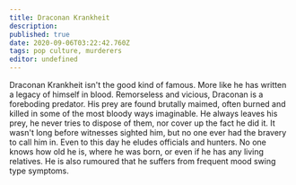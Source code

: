 ```yaml
---
title: Draconan Krankheit
description: 
published: true
date: 2020-09-06T03:22:42.760Z
tags: pop culture, murderers
editor: undefined
---
```


Draconan Krankheit isn't the good kind of famous. More like he has written a legacy of himself in blood. Remorseless and vicious, Draconan is a foreboding predator. His prey are found brutally maimed, often burned and killed in some of the most bloody ways imaginable. He always leaves his prey, he never tries to dispose of them, nor cover up the fact he did it. It wasn't long before witnesses sighted him, but no one ever had the bravery to call him in. Even to this day he eludes officials and hunters. No one knows how old he is, where he was born, or even if he has any living relatives. He is also rumoured that he suffers from frequent mood swing type symptoms.